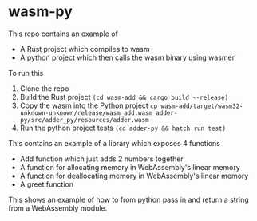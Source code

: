 # wasm-py

This repo contains an example of 
* A Rust project which compiles to wasm
* A python project which then calls the wasm binary using wasmer

To run this
1. Clone the repo
1. Build the Rust project `(cd wasm-add && cargo build --release)`
1. Copy the wasm into the Python project `cp wasm-add/target/wasm32-unknown-unknown/release/wasm_add.wasm adder-py/src/adder_py/resources/adder.wasm`
1. Run the python project tests `(cd adder-py && hatch run test)`

This contains an example of a library which exposes 4 functions
* Add function which just adds 2 numbers together
* A function for allocating memory in WebAssembly's linear memory
* A function for deallocating memory in WebAssembly's linear memory
* A greet function

This shows an example of how to from python pass in and return a string from a WebAssembly module.  
